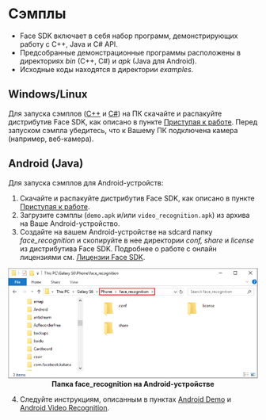 # Сэмплы

* Face SDK включает в себя набор программ, демонстрирующих работу с C++, Java и C# API.
* Предсобранные демонстрационные программы расположены в директориях *bin* (C++, C#) и *apk* (Java для Android). 
* Исходные коды находятся в директории *examples*.

## Windows/Linux

Для запуска сэмплов ([C++](cpp) и [C#](csharp)) на ПК скачайте и распакуйте дистрибутив Face SDK, как описано в пункте [Приступая к работе](../../README_ru.md#приступая-к-работе). Перед запуском сэмпла убедитесь, что к Вашему ПК подключена камера (например, веб-камера).

## Android (Java)

Для запуска сэмплов для Android-устройств:

1. Скачайте и распакуйте дистрибутив Face SDK, как описано в пункте [Приступая к работе](../../README_ru.md#приступая-к-работе).
2. Загрузите сэмплы (`demo.apk` и/или `video_recognition.apk`) из архива на Ваше Android-устройство.
3. Создайте на вашем Android-устройстве на sdcard папку *face_recognition* и скопируйте в нее директории *conf, share* и *license* из дистрибутива Face SDK. Подробнее о работе с онлайн лицензиями см. [Лицензии Face SDK](../licenses.md).

<p align="center">
<img width="600" src="../img/android_folders.png"><br>
<b>Папка face_recognition на Android-устройстве</b>
</p>

4. Следуйте инструкциям, описанным в пунктах [Android Demo](java/demo.md) и [Android Video Recognition](java/video_recognition_demo.md).
